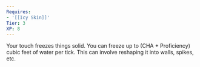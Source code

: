 ```yaml
---
Requires:
- '[[Icy Skin]]'
Tier: 3
XP: 8
---
```


Your touch freezes things solid. You can freeze up to (CHA + Proficiency) cubic feet of water per tick. This can involve reshaping it into walls, spikes, etc.